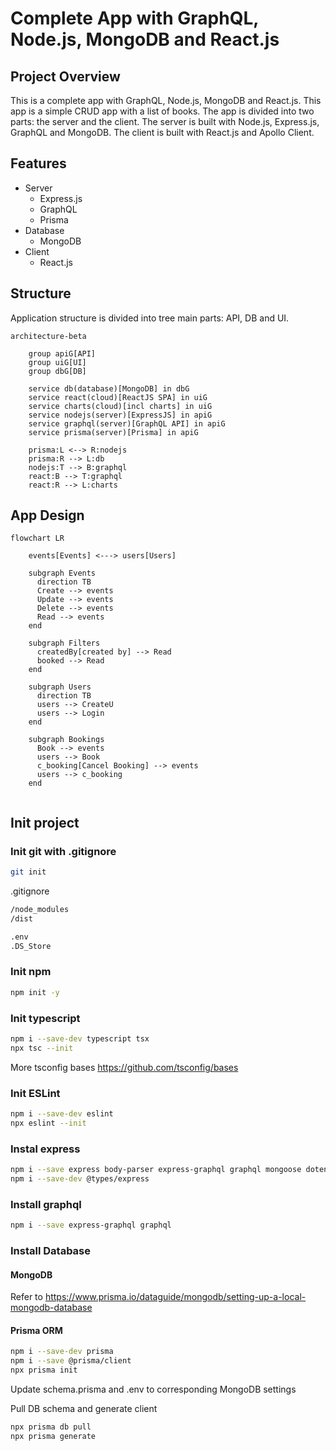 # Complete App with GraphQL, Node.js, MongoDB and React.js

## Project Overview

This is a complete app with GraphQL, Node.js, MongoDB and React.js. This app is a simple CRUD app with a list of books. The app is divided into two parts: the server and the client. The server is built with Node.js, Express.js, GraphQL and MongoDB. The client is built with React.js and Apollo Client.

## Features

- Server
  - Express.js
  - GraphQL
  - Prisma
- Database
  - MongoDB
- Client
  - React.js

## Structure

Application structure is divided into tree main parts: API, DB and UI.

```mermaid
architecture-beta

    group apiG[API]
    group uiG[UI]
    group dbG[DB]

    service db(database)[MongoDB] in dbG
    service react(cloud)[ReactJS SPA] in uiG
    service charts(cloud)[incl charts] in uiG
    service nodejs(server)[ExpressJS] in apiG
    service graphql(server)[GraphQL API] in apiG
    service prisma(server)[Prisma] in apiG

    prisma:L <--> R:nodejs
    prisma:R --> L:db
    nodejs:T --> B:graphql
    react:B --> T:graphql
    react:R --> L:charts
```

## App Design

```mermaid
flowchart LR

    events[Events] <---> users[Users]

    subgraph Events
      direction TB
      Create --> events
      Update --> events
      Delete --> events
      Read --> events
    end

    subgraph Filters
      createdBy[created by] --> Read
      booked --> Read
    end

    subgraph Users
      direction TB
      users --> CreateU
      users --> Login
    end

    subgraph Bookings
      Book --> events
      users --> Book
      c_booking[Cancel Booking] --> events
      users --> c_booking
    end


```

## Init project

### Init git with .gitignore

```bash
git init
```

.gitignore

```bash
/node_modules
/dist

.env
.DS_Store
```

### Init npm

```bash
npm init -y
```

### Init typescript

```bash
npm i --save-dev typescript tsx
npx tsc --init
```

More tsconfig bases https://github.com/tsconfig/bases

### Init ESLint

```bash
npm i --save-dev eslint
npx eslint --init
```

### Instal express

```bash
npm i --save express body-parser express-graphql graphql mongoose dotenv
npm i --save-dev @types/express
```

### Install graphql

```bash
npm i --save express-graphql graphql
```

### Install Database

#### MongoDB

Refer to https://www.prisma.io/dataguide/mongodb/setting-up-a-local-mongodb-database

#### Prisma ORM

```bash
npm i --save-dev prisma
npm i --save @prisma/client
npx prisma init
```

Update schema.prisma and .env to corresponding MongoDB settings

Pull DB schema and generate client

```bash
npx prisma db pull
npx prisma generate
```
